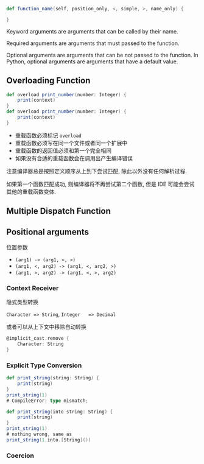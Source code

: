 

```scala
def function_name(self, position_only, <, simple, >, name_only) {

}
```

Keyword arguments are arguments that can be called by their name.

Required arguments are arguments that must passed to the function.

Optional arguments are arguments that can be not passed to the function. In Python, optional arguments are arguments that have a default value.

## Overloading Function

```scala
def overload print_number(number: Integer) {
    print(context)
}
def overload print_number(number: Integer) {
    print(context)
}
```

- 重载函数必须标记 `overload`
- 重载函数必须写在同一个文件或者同一个扩展中
- 重载函数的返回值必须和第一个完全相同
- 如果没有合适的重载函数会在调用出产生编译错误

注意编译器总是按照定义顺序从上到下尝试匹配, 除此以外没有任何解析过程.

如果第一个函数匹配成功, 则编译器将不再尝试第二个函数, 但是 IDE 可能会尝试其他的重载函数变体.

## Multiple Dispatch Function




## Positional arguments

位置参数



- `(arg1) -> (arg1, <, >)`
- `(arg1, <, arg2) -> (arg1, <, arg2, >)`
- `(arg1, >, arg2) -> (arg1, <, >, arg2)`


### Context Receiver



隐式类型转换

`Character => String`, `Integer   => Decimal`



或者可以从上下文中移除自动转换

```scala
@implicit_cast.remove {
    Character: String
}
```

### Explicit Type Conversion

```scala
def print_string(string: String) {
    print(string)
}
print_string(1)
# CompileError: type mismatch;
```




```scala
def print_string(into string: String) {
    print(string)
}
print_string(1)
# nothing wrong, same as
print_string(1.into.[String]())
```

### Coercion

